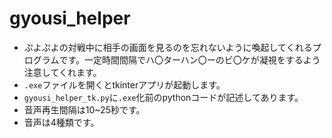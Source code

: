 # gyousi_helper
- ぷよぷよの対戦中に相手の画面を見るのを忘れないように喚起してくれるプログラムです。一定時間間隔でハ〇ターハン〇ーのビ〇ケが凝視をするよう注意してくれます。 
- `.exe`ファイルを開くとtkinterアプリが起動します。 
- `gyousi_helper_tk.py`に`.exe`化前のpythonコードが記述してあります。 
- 音声再生間隔は10~25秒です。
- 音声は4種類です。

